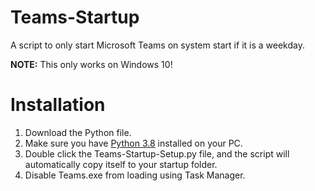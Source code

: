 # Teams-Startup
A script to only start Microsoft Teams on system start if it is a weekday.

**NOTE:** This only works on Windows 10!
# Installation
1) Download the Python file.
2) Make sure you have [Python 3.8](https://www.python.org/ftp/python/3.8.7/python-3.8.7-embed-amd64.zip) installed on your PC.
3) Double click the Teams-Startup-Setup.py file, and the script will automatically copy itself to your startup folder.
4) Disable Teams.exe from loading using Task Manager.

